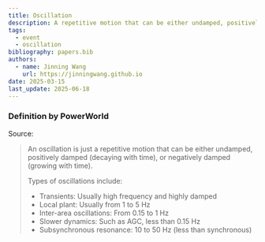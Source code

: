 ```yaml
---
title: Oscillation
description: A repetitive motion that can be either undamped, positively damped, or negatively damped.
tags:
  - event
  - oscillation
bibliography: papers.bib
authors:
  - name: Jinning Wang
    url: https://jinningwang.github.io
date: 2025-03-15
last_update: 2025-06-18
---
```


### Definition by PowerWorld

Source: <d-cite key="powerworld2020oscillations"></d-cite>

> An oscillation is just a repetitive motion that can be either undamped, positively damped (decaying with time), or negatively damped (growing with time).
>
> Types of oscillations include:
>
> - Transients: Usually high frequency and highly damped
> - Local plant: Usually from 1 to 5 Hz
> - Inter-area oscillations: From 0.15 to 1 Hz
> - Slower dynamics: Such as AGC, less than 0.15 Hz
> - Subsynchronous resonance: 10 to 50 Hz (less than synchronous)
